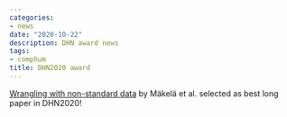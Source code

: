 ```yaml
---
categories:
- news
date: "2020-10-22"
description: DHN award news
tags:
- comphum
title: DHN2020 award
---
```



[Wrangling with non-standard data](https://t.co/wO2vHj3TiC?amp=1) by Mäkelä et al. selected as best long paper in DHN2020!
